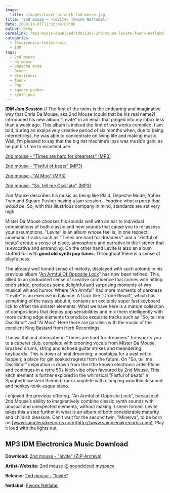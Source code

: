 ```yaml
---
image:
  title: /images/cover-artwork-2nd-mouse.jpg
title: '2nd mouse – »levite« (Fwonk Netlabel)'
date: 2009-10-07T11:32:46+00:00
author: Greg
permalink: /mp3-music-download/idm/1387-2nd-mouse-levite-fwonk-netlabel
categories:
  - Electronica-Indietronic
  - IDM
tags:
  - 2nd mouse
  - da mouse
  - depeche mode
  - Drone
  - electronic
  - fwonk
  - Pop
  - square pusher
  - synth pop
---
```

***IDM Jam Session*** // The first of the twins is the endearing and imaginative way that Chris Da Mouse, aka 2nd Mouse (could that be his real name?), introduced his new album "Levite" in an email that pinged into my inbox less than a week ago. This album is indeed the first of two works compiled, I am told, during an explosively creative period of six months when, due to being internet-less, he was able to concentrate on living life and making music. Well, I’m pleased to say that the big net machine’s loss was music’s gain, as he put his time to excellent use. 

<!--mp3links-->


  
[2nd mouse - "Times are hard for dreamers" (MP3)](http://www.archive.org/download/FW033_2ndMouse/FW033-07_Times_Are_Hard_For_Dreamers.mp3)
  
[2nd mouse - "Fistful of beats" (MP3)](http://www.archive.org/download/FW033_2ndMouse/FW033-04_Fistful_Of_Beats.mp3)
  
[2nd mouse - "Ai Moo" (MP3)](http://www.archive.org/download/FW033_2ndMouse/FW033-08_Ai_Moo.mp3)
  
[2nd mouse- "So, tell me Oscillato" (MP3)](http://www.archive.org/download/FW033_2ndMouse/FW033-03_So_Tell_Me_Oscillator.mp3)
  
<!--mp3linksend-->

<!--more-->

2nd Mouse describes his music as being like Plaid, Depeche Mode, Aphex Twin and Square Pusher having a jam session - _imagine what a party that would be_. So, with this illustrious company in mind, standards are set very high. 

Mister Da Mouse chooses his sounds well with an ear to individual combinations of both classic and new sounds that cause you to re-assess your assumptions. "Levite" is an album whose feel is, in one respect, cinematic; tracks such as "Times are hard for dreamers" and a "Fistful of beats" create a sense of place, atmosphere and narrative in the listener that is evocative and entrancing. On the other hand Levite is also an album stuffed full with **good old synth pop tunes**. Throughout there is a sense of playfulness.

The already well honed sense of melody, displayed with such aplomb in his previous album "[An Armful Of Opposite Lock](http://www.sampleoakrecords.com/soak/index.cfm)" has now been refined. This, allied to an undoubted sense of creative confidence that comes with hitting one’s stride, produces some delightful and surprising moments of wry musical wit and humor. Where "An Armful" had more moments of darkness "Levite" is an exercise in balance. A track like "Drone Revolt", which has something of the nasty about it, contains an excitable super fast keyboard lick to offset the sinister elements. What we have here is a mature collection of compositions that deploy pop sensibilities and mix them intelligently with more cutting edge elements to produce exquisite tracks such as "So, tell me Oscillator" and "Ai Moo". Here there are parallels with the music of the excellent King Bastard from Herb Recordings.

The wistful and atmospheric "Times are hard for dreamers" transports you to a caberet club, complete with crooning vocals from Mister Da Mouse, brushed drums, string and echoed guitar strikes and meandering keyboards. This is down at heal dreaming; a nostalgia for a past yet to happen; a place for gin soaked regrets from the future. On "So, tell me Oscillator" inspiration is drawn from the little known electronic artist Plone and continues in a retro 50s kitch vibe often favoured by 2nd Mouse. This kitch element is further explored in the whimsical "Fistful of beats" a Spaghetti-western themed track complete with clomping woodblock sound and honkey-tonk-esque piano.

I enjoyed the previous offering, "An Armful of Opposite Lock", because of 2nd Mouse’s ability to imaginatively combine classic synth sounds with unusual and unexpected elements, without making it seem forced. Levite takes this a step further in what is an album of both considerable maturity and childish pleasure. Can’t wait for the second twin, "Minerva", to be born on [www.sampleoakrecords.com](http://www.sampleoakrecords.com). Play it loud with the lights out. 

## MP3 IDM Electronica Music Download

**Download:** [2nd mouse - "levite" (ZIP-Archive)](http://www.archive.org/download/FW033_2ndMouse/FW033_2ndMouse.zip)
  
**Artist-Website:** 2nd mouse @ [soundcloud](http://www.soundcloud.com/2ndMOUSE) [myspace](http://www.myspace.com/2ndmouse02)
  
**Release:** [2nd mouse - "levite"](http://www.fwonk.com/FW033.html)
  
**Netlabel:** [Fwonk Netlabel](http://www.fwonk.com/)